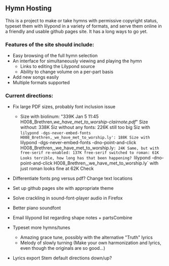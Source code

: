 ## Hymn Hosting

This is a project to make or take hymns with permissive copyright status, typeset them with lilypond in a variety of formats, and serve them online in a friendly and usable github pages site. It has a long ways to go yet.

### Features of the site should include:
 - Easy browsing of the full hymn selection
 - An interface for simultaneously viewing and playing the hymn
     - Links to editing the Lilypond source
     - Ability to change volume on a per-part basis
 - Add new songs easily
 - Multiple formats supported

### Current directions:
 - Fix large PDF sizes, probably font inclusion issue
     - Size with biolinum: "339K Jan  5 11:45 H008_Brethren,_we_have_met_to_worship-clairnote.pdf_"
       Size without: 338K
       Siz without any fonts: 226K
       still too big
       Siz with `lilypond -dgs-never-embed-fonts H008_Brethren,_we_have_met_to_worship.ly': 188K
       Size with `lilypond -dgs-never-embed-fonts -dno-point-and-click H008_Brethren,_we_have_met_to_worship.ly`: 24K
       Same, but with free-serif re-enabled: 137K
       free-serif switched to roman: 61K
       Looks terrible, how long has that been happening?
       `lilypond -dno-point-and-click H008_Brethren,_we_have_met_to_worship.ly` with just roman looks fine at 62K
       Check

 - Differentiate fonts png versus pdf?
   Change text locations
 - Set up github pages site with appropriate theme
 - Solve crackling in sound-font-player audio in Firefox
 - Better piano soundfont
 - Email lilypond list regarding shape notes + partsCombine
 - Typeset more hymns/tunes
    - Amazing grace tune, possibly with the alternative "Truth" lyrics
    - Melody of slowly turning (Make your own harmonization and lyrics, even though the originals are so good...)
 - Lyrics export
   Stem default directions down/up?
